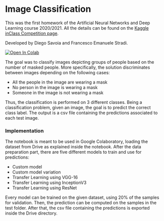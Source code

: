# Image Classification
This was the first homework of the Artificial Neural Networks and Deep Learning course 2020/2021. All the details can be found on the [Kaggle inClass Competition page](https://www.kaggle.com/c/artificial-neural-networks-and-deep-learning-2020/).

Developed by Diego Savoia and Francesco Emanuele Stradi.

[![Open In Colab](https://colab.research.google.com/assets/colab-badge.svg)](https://colab.research.google.com/github/savoiadiego/Image-Classification/blob/main/Image%20Classification.ipynb)

The goal was to classify images depicting groups of people based on the number of masked people. More specifically, the solution discriminates between images depending on the following cases:
* All the people in the image are wearing a mask
* No person in the image is wearing a mask
* Someone in the image is not wearing a mask

Thus, the classification is performed on 3 different classes. Being a classification problem, given an image, the goal is to predict the correct class label. The output is a csv file containing the predictions associated to each test image.
  
### Implementation
The notebook is meant to be used in Google Colaboratory, loading the dataset from Drive as explained inside the notebook.
After the data preparation part, there are five different models to train and use for predictions:
* Custom model
* Custom model variation
* Transfer Learning using VGG-16
* Transfer Learning using InceptionV3
* Transfer Learning using ResNet

Every model can be trained on the given dataset, using 20% of the samples for validation. Then, the prediction can be computed on the samples in the test folder. After that, the csv file containing the predictions is exported inside the Drive directory.
